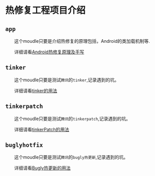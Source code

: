 
# 热修复工程项目介绍

## `app`

　　这个moudle只要是介绍热修复的原理包括，Android的类加载机制等.

　　详细请看[Android热修复原理及手写](1.Android热修复原理,以及手写.md)

## `tinker`

　　这个moudle只要是测试`腾讯`的`tinker`,记录遇到的坑。

　　详细请看[tinker的用法](2.tinker的用法.md)

## `tinkerpatch`

　　这个moudle只要是测试`腾讯`的`tinkerpatch`,记录遇到的坑。

　　详细请看[tinkerPatch的用法](3.tinkerPatch的用法.md)

## `buglyhotfix`

　　这个moudle只要是测试`腾讯`的`bugly热更新`,记录遇到的坑。

　　详细请看[Bugly热更新的用法](4.Bugly热更新的用法.md)

 


      
     
 

